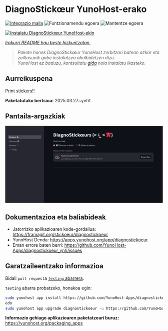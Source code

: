<!--
Ohart ongi: README hau automatikoki sortu da <https://github.com/YunoHost/apps/tree/master/tools/readme_generator>ri esker
EZ editatu eskuz.
-->

# DiagnoStickœur YunoHost-erako

[![Integrazio maila](https://apps.yunohost.org/badge/integration/diagnostickoeur)](https://ci-apps.yunohost.org/ci/apps/diagnostickoeur/)
![Funtzionamendu egoera](https://apps.yunohost.org/badge/state/diagnostickoeur)
![Mantentze egoera](https://apps.yunohost.org/badge/maintained/diagnostickoeur)

[![Instalatu DiagnoStickœur YunoHost-ekin](https://install-app.yunohost.org/install-with-yunohost.svg)](https://install-app.yunohost.org/?app=diagnostickoeur)

*[Irakurri README hau beste hizkuntzatan.](./ALL_README.md)*

> *Pakete honek DiagnoStickœur YunoHost zerbitzari batean azkar eta zailtasunik gabe instalatzea ahalbidetzen dizu.*  
> *YunoHost ez baduzu, kontsultatu [gida](https://yunohost.org/install) nola instalatu ikasteko.*

## Aurreikuspena

Print stickers!!


**Paketatutako bertsioa:** 2025.03.27~ynh1

## Pantaila-argazkiak

![DiagnoStickœur(r)en pantaila-argazkia](./doc/screenshots/screenshot.png)

## Dokumentazioa eta baliabideak

- Jatorrizko aplikazioaren kode-gordailua: <https://framagit.org/stickoeur/diagnostickoeur>
- YunoHost Denda: <https://apps.yunohost.org/app/diagnostickoeur>
- Eman errore baten berri: <https://github.com/YunoHost-Apps/diagnostickoeur_ynh/issues>

## Garatzaileentzako informazioa

Bidali `pull request`a [`testing` abarrera](https://github.com/YunoHost-Apps/diagnostickoeur_ynh/tree/testing).

`testing` abarra probatzeko, honakoa egin:

```bash
sudo yunohost app install https://github.com/YunoHost-Apps/diagnostickoeur_ynh/tree/testing --debug
edo
sudo yunohost app upgrade diagnostickoeur -u https://github.com/YunoHost-Apps/diagnostickoeur_ynh/tree/testing --debug
```

**Informazio gehiago aplikazioaren paketatzeari buruz:** <https://yunohost.org/packaging_apps>
